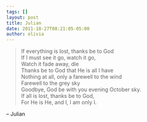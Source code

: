 ```yaml
---
tags: []
layout: post
title: Julian
date: 2011-10-27T08:21:05-05:00
author: olivia
---
```


> If everything is lost, thanks be to God<br/>
> If I must see it go, watch it go,<br/>
> Watch it fade away, die<br/>
> Thanks be to God that He is all I have<br/>
> Nothing at all, only a farewell to the wind<br/>
> Farewell to the grey sky<br/>
> Goodbye, God be with you evening October sky.<br/>
> If all is lost, thanks be to God,<br/>
> For He is He, and I, I am only I.

– Julian
